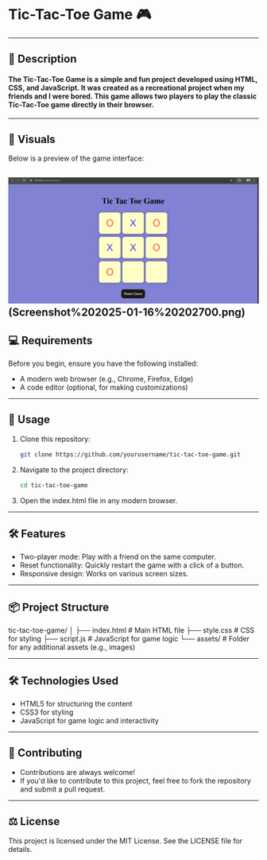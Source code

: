 # Tic-Tac-Toe Game 🎮
---

 ## 📖 Description

   #### The Tic-Tac-Toe Game is a simple and fun project developed using HTML, CSS, and JavaScript. It was created as a recreational project when my friends and I were bored. This game allows two players to play the classic Tic-Tac-Toe game directly in their browser.
 --- 

## 🎨 Visuals

Below is a preview of the game interface:

![Tic-Tac-Toe Game Preview](Screenshot%202025-01-16%20202650.png)(Screenshot%202025-01-16%20202700.png) 
---

## 💻 Requirements

Before you begin, ensure you have the following installed:
- A modern web browser (e.g., Chrome, Firefox, Edge)
- A code editor (optional, for making customizations)

---

## 🚀 Usage

1. Clone this repository:
   ```bash
   git clone https://github.com/yourusername/tic-tac-toe-game.git
   ```
2. Navigate to the project directory:
   ```bash
   cd tic-tac-toe-game
   ```
3. Open the index.html file in any modern browser.

---
## 🛠️ Features
  - Two-player mode: Play with a friend on the same computer.
  - Reset functionality: Quickly restart the game with a click of a button.
  - Responsive design: Works on various screen sizes.

---    
## 📦 Project Structure
tic-tac-toe-game/
│
├── index.html       # Main HTML file
├── style.css        # CSS for styling
├── script.js        # JavaScript for game logic
└── assets/          # Folder for any additional assets (e.g., images)

---
## 🛠️ Technologies Used
  - HTML5 for structuring the content
  - CSS3 for styling
  - JavaScript for game logic and interactivity
---
    
## 🤝 Contributing
  - Contributions are always welcome!
  - If you'd like to contribute to this project, feel free to fork the repository and submit a pull request.
 ---   

## ⚖️ License
  This project is licensed under the MIT License. See the LICENSE file for details.


